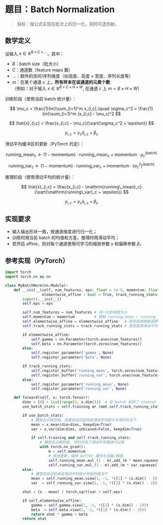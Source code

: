 # 题目：Batch Normalization

> 目标：按公式实现在批次上的归一化，同时可选仿射。

## 数学定义

设输入 $x \in \mathbb{R}^{B \times C \times \dots}$，其中：

- $B$：batch size（批大小）
- $C$：通道数（feature maps 数）
- $\dots$：额外的空间/序列维度（如高度、高度 × 宽度、序列长度等）
- $m$：在某个通道 $c$ 上，**所有样本在该通道的元素个数**  
  （例如：对于输入 $x \in \mathbb{R}^{B \times C \times H \times W}$, 在通道 $c$ 上 $m = B \times H \times W$）

训练阶段（使用当前 batch 统计量）：

$$
\mu_c = \frac{1}{m}\sum_{i=1}^m x_{i,c},\quad
\sigma_c^2 = \frac{1}{m}\sum_{i=1}^m (x_{i,c} - \mu_c)^2
$$

$$
\hat{x}_{i,c} = \frac{x_{i,c} - \mu_c}{\sqrt{\sigma_c^2 + \epsilon}}
$$

$$
y_{i,c} = \gamma_c \hat{x}_{i,c} + \beta_c
$$

滑动平均缓冲区的更新（PyTorch 约定）：

$$
\mathrm{running\_mean}_c \leftarrow (1-\mathrm{momentum})\cdot \mathrm{running\_mean}_c \;+\; \mathrm{momentum}\cdot \mu_c^{(\text{batch})}
$$

$$
\mathrm{running\_var}_c \leftarrow (1-\mathrm{momentum})\cdot \mathrm{running\_var}_c \;+\; \mathrm{momentum}\cdot (\sigma_c^{2})^{(\text{batch})}
$$

推理阶段（使用滑动平均的统计量）：

$$
\hat{x}_{i,c} = \frac{x_{i,c} - \mathrm{running\_mean}_c}{\sqrt{\mathrm{running\_var}_c + \epsilon}}
$$

$$
y_{i,c} = \gamma_c \hat{x}_{i,c} + \beta_c
$$

## 实现要求

- 输入输出形状一致，按通道维度进行归一化；
- 训练时用当前 batch 的均值和方差，推理时用滑动平均；
- 若开启 affine，则对每个通道使用可学习的缩放参数 $\gamma$ 和偏移参数 $\beta$。

## 参考实现（PyTorch）

```python
import torch
import torch.nn as nn

class MyBatchNorm(nn.Module):
    def __init__(self, num_features, eps: float = 1e-5, momentum: float = 0.1,
                 elementwise_affine : bool = True, track_running_stats=True):
        super().__init__()
        self.eps = eps

        self.num_features = num_features # 归一化的维度大小
        self.momentum = momentum         # 控制 running_mean / running_var 的更新速率
        self.elementwise_affine = elementwise_affine   # 是否启用放射变换
        self.track_running_stats = track_running_stats # 是否启用滑动平均统计

        if elementwise_affine:
            self.gamma = nn.Parameter(torch.ones(num_features))
            self.beta = nn.Parameter(torch.zeros(num_features))
        else:
            self.register_parameter('gamma', None)
            self.register_parameter('beta', None)

        if track_running_stats:
            self.register_buffer('running_mean', torch.zeros(num_features))
            self.register_buffer('running_var', torch.ones(num_features))
        else:
            self.register_parameter('running_mean', None)
            self.register_parameter('running_var', None)

    def forward(self, x: torch.Tensor):
        dims = [0] + list(range(2, x.dim()))  # 在 batch 和除了 channel 的所有空间维度上统计
        use_batch_stats = self.training or (not self.track_running_stats)  # 不跟踪就始终用 batch 统计

        if use_batch_stats:
            # 模型在训练阶段，或者验证阶段但是滑动平均统计关闭的状态下
            mean = x.mean(dim=dims, keepdim=True)
            var = x.var(dim=dims, unbiased=False, keepdim=True)

            if self.training and self.track_running_stats:
                # 模型在训练阶段, 同时开启了滑动平均就进行记录
                with torch.no_grad():
                    m = self.momentum
                    # 就地更新，保持 buffer 属性与设备/精度
                    self.running_mean.mul_(1 - m).add_(m * mean.squeeze())
                    self.running_var.mul_(1 - m).add_(m * var.squeeze())
        else:
            # 模型在验证阶段且滑动平均统计开启的情况下
            mean = self.running_mean.view(1, -1, *([1] * (x.dim() - 2)))
            var  = self.running_var.view(1, -1, *([1] * (x.dim() - 2)))

        xhat = (x - mean) / torch.sqrt(var + self.eps)

        if self.elementwise_affine:
            gamma = self.gamma.view(1, -1, *([1] * (x.dim() - 2)))
            beta  = self.beta.view(1, -1, *([1] * (x.dim() - 2)))
            return xhat * gamma + beta
        return xhat
```
